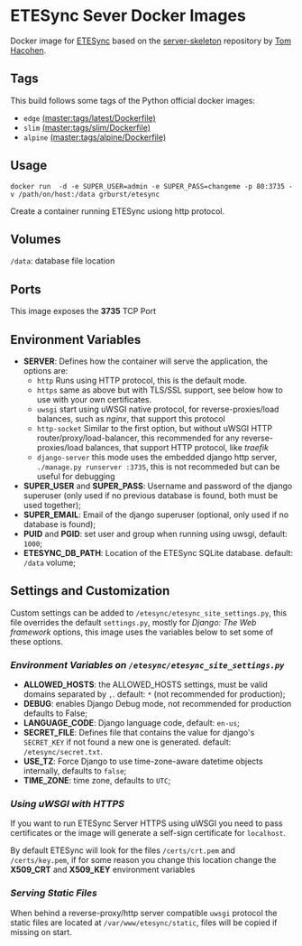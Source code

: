 # ETESync Sever Docker Images

Docker image for [ETESync](https://www.etesync.com/) based on the [server-skeleton](https://github.com/etesync/server-skeleton) repository by [Tom Hacohen](https://github.com/tasn).

## Tags

This build follows some tags of the Python official docker images:

- `edge` [(master:tags/latest/Dockerfile)](https://github.com/grburst/docker-etesync-server/blob/master/tags/latest/Dockerfile)
- `slim`  [(master:tags/slim/Dockerfile)](https://github.com/grburst/docker-etesync-server/blob/stable/tags/slim/Dockerfile)
- `alpine` [(master:tags/alpine/Dockerfile)](https://github.com/grburst/docker-etesync-server/blob/stable/tags/alpine/Dockerfile)

## Usage

```docker run  -d -e SUPER_USER=admin -e SUPER_PASS=changeme -p 80:3735 -v /path/on/host:/data grburst/etesync```

Create a container running ETESync usiong http protocol.

## Volumes

`/data`: database file location

## Ports

This image exposes the **3735** TCP Port

## Environment Variables

- **SERVER**: Defines how the container will serve the application, the options are:
  - `http` Runs using HTTP protocol, this is the default mode.
  - `https` same as above but with TLS/SSL support, see below how to use with your own certificates.
  - `uwsgi` start using uWSGI native protocol, for reverse-proxies/load balances, such as _nginx_, that support this protocol
  - `http-socket` Similar to the first option, but without uWSGI HTTP router/proxy/load-balancer, this recommended for any reverse-proxies/load balances, that support HTTP protocol, like _traefik_
  - `django-server` this mode uses the embedded django http server, `./manage.py runserver :3735`, this is not recommeded but can be useful for debugging
- **SUPER_USER** and **SUPER_PASS**: Username and password of the django superuser (only used if no previous database is found, both must be used together);
- **SUPER_EMAIL**: Email of the django superuser (optional, only used if no database is found);
- **PUID** and **PGID**: set user and group when running using uwsgi, default: `1000`;
- **ETESYNC_DB_PATH**: Location of the ETESync SQLite database. default: `/data` volume;

## Settings and Customization

Custom settings can be added to `/etesync/etesync_site_settings.py`, this file overrides the default `settings.py`, mostly for _Django: The Web framework_ options, this image uses the variables below to set some of these options.

### _Environment Variables on `/etesync/etesync_site_settings.py`_

- **ALLOWED_HOSTS**:  the ALLOWED_HOSTS settings, must be valid domains separated by `,`. default: `*` (not recommended for production);
- **DEBUG**: enables Django Debug mode, not recommended for production defaults to False;
- **LANGUAGE_CODE**: Django language code, default: `en-us`;
- **SECRET_FILE**: Defines file that contains the value for django's `SECRET_KEY` if not found a new one is generated. default: `/etesync/secret.txt`.
- **USE_TZ**: Force Django to use time-zone-aware datetime objects internally, defaults to `false`;
- **TIME_ZONE**: time zone, defaults to `UTC`;

### _Using uWSGI with HTTPS_

If you want to run ETESync Server HTTPS using uWSGI you need to pass certificates or the image will generate a self-sign certificate for `localhost`.

By default ETESync will look for the files `/certs/crt.pem` and `/certs/key.pem`, if for some reason you change this location change the **X509_CRT** and **X509_KEY** environment variables

### _Serving Static Files_

When behind a reverse-proxy/http server compatible `uwsgi` protocol the static files are located at `/var/www/etesync/static`, files will be copied if missing on start.
